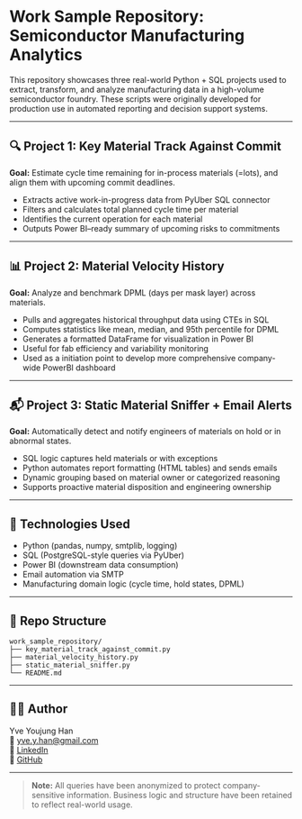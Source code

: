 # Work Sample Repository: Semiconductor Manufacturing Analytics

This repository showcases three real-world Python + SQL projects used to extract, transform, and analyze manufacturing data in a high-volume semiconductor foundry. These scripts were originally developed for production use in automated reporting and decision support systems.

---

## 🔍 Project 1: Key Material Track Against Commit
**Goal:** Estimate cycle time remaining for in-process materials (=lots), and align them with upcoming commit deadlines.

- Extracts active work-in-progress data from PyUber SQL connector
- Filters and calculates total planned cycle time per material
- Identifies the current operation for each material
- Outputs Power BI–ready summary of upcoming risks to commitments

---

## 📊 Project 2: Material Velocity History
**Goal:** Analyze and benchmark DPML (days per mask layer) across materials.

- Pulls and aggregates historical throughput data using CTEs in SQL
- Computes statistics like mean, median, and 95th percentile for DPML
- Generates a formatted DataFrame for visualization in Power BI
- Useful for fab efficiency and variability monitoring
- Used as a initiation point to develop more comprehensive company-wide PowerBI dashboard

---

## 📬 Project 3: Static Material Sniffer + Email Alerts
**Goal:** Automatically detect and notify engineers of materials on hold or in abnormal states.

- SQL logic captures held materials or with exceptions
- Python automates report formatting (HTML tables) and sends emails
- Dynamic grouping based on material owner or categorized reasoning
- Supports proactive material disposition and engineering ownership

---

## 🔧 Technologies Used

- Python (pandas, numpy, smtplib, logging)
- SQL (PostgreSQL-style queries via PyUber)
- Power BI (downstream data consumption)
- Email automation via SMTP
- Manufacturing domain logic (cycle time, hold states, DPML)

---

## 📁 Repo Structure

```text
work_sample_repository/
├── key_material_track_against_commit.py
├── material_velocity_history.py
├── static_material_sniffer.py
└── README.md
```
---

## 👩‍💻 Author

Yve Youjung Han  
📧 yve.y.han@gmail.com  
🔗 [LinkedIn](https://www.linkedin.com/in/yvehan)  
🔗 [GitHub](https://github.com/yvehan)

---

> **Note:** All queries have been anonymized to protect company-sensitive information. Business logic and structure have been retained to reflect real-world usage.

